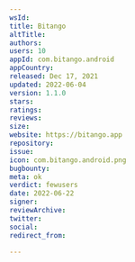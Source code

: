 ```yaml
---
wsId: 
title: Bitango
altTitle: 
authors: 
users: 10
appId: com.bitango.android
appCountry: 
released: Dec 17, 2021
updated: 2022-06-04
version: 1.1.0
stars: 
ratings: 
reviews: 
size: 
website: https://bitango.app
repository: 
issue: 
icon: com.bitango.android.png
bugbounty: 
meta: ok
verdict: fewusers
date: 2022-06-22
signer: 
reviewArchive: 
twitter: 
social: 
redirect_from: 

---
```


